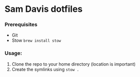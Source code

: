 # Sam Davis dotfiles

### Prerequisites

- Git
- Stow `brew install stow`

### Usage:

1. Clone the repo to your home directory (location is important)
1. Create the symlinks using `stow .`
